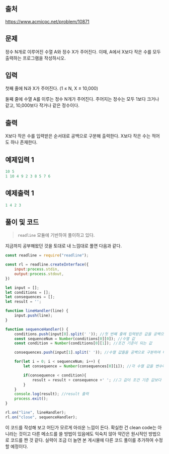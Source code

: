 ## 출처

https://www.acmicpc.net/problem/10871





## 문제

정수 N개로 이루어진 수열 A와 정수 X가 주어진다. 이때, A에서 X보다 작은 수를 모두 출력하는 프로그램을 작성하시오.





## 입력

첫째 줄에 N과 X가 주어진다. (1 ≤ N, X ≤ 10,000)

둘째 줄에 수열 A를 이루는 정수 N개가 주어진다. 주어지는 정수는 모두 1보다 크거나 같고, 10,000보다 작거나 같은 정수이다.





## 출력

X보다 작은 수를 입력받은 순서대로 공백으로 구분해 출력한다. X보다 작은 수는 적어도 하나 존재한다.







## 예제입력 1

```javascript
10 5
1 10 4 9 2 3 8 5 7 6
```





## 예제출력 1

```javascript
1 4 2 3
```







## 풀이 및 코드



> `readline` 모듈에 기반하여 풀이하고 있다.



지금까지 공부해왔던 것을 토대로 내 느낌대로 풀면 다음과 같다.



```javascript
const readline = require("readline");

const rl = readline.createInterface({
    input:process.stdin,
    output:process.stdout,
})

let input = [];
let conditions = [];
let consequences = [];
let result = '';

function lineHandler(line) {
    input.push(line);
}

function sequenceHandler() {
    conditions.push(input[0].split(' ')); //첫 번째 줄에 입력받은 값을 공백으로 구분하여 배열에 저장
    const sequenceNum = Number(conditions[0][0]); //수열 값
    const condition = Number(conditions[0][1]); //조건 기준이 되는 값

    consequences.push(input[1].split(' ')); //수열 값들을 공백으로 구분하여 배열에 저장

    for(let i = 0; i < sequenceNum; i++) {
        let consequence = Number(consequences[0][i]); //각 수열 값을 변수에 저장하고

        if(consequence < condition){
            result = result + consequence +' '; //그 값이 조건 기준 값보다 작은 경우 result에 저장
        }
    }
    console.log(result); //result 출력
    process.exit();
}

rl.on("line", lineHandler);
rl.on("close", sequenceHandler);
```



이 코드를 작성해 보고 어딘가 모르게 아쉬운 느낌이 든다. 확실한 건 clean code는 아니라는 것이고 다른 메소드를 쓸 방법이 있음에도 익숙치 않아 약간은 원시적인 방법으로 코드를 짠 것 같다. 실력이 조금 더 늘면 본 게시물에 다른 코드 풀이를 추가하여 수정할 예정이다.
